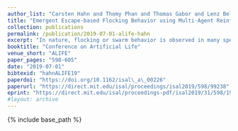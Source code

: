 ```yaml
---
author_list: "Carsten Hahn and Thomy Phan and Thomas Gabor and Lenz Belzner and Claudia Linnhoff-Popien"
title: "Emergent Escape-based Flocking Behavior using Multi-Agent Reinforcement Learning"
collection: publications
permalink: /publication/2019-07-01-alife-hahn
excerpt: "In nature, flocking or swarm behavior is observed in many species as it has beneficial properties like reducing the probability of being caught by a predator. In this paper, we propose SELFish (Swarm Emergent Learning Fish), an approach with multiple autonomous agents which can freely move in a continuous space with the objective to avoid being caught by a present predator. The predator has the property that it might get distracted by multiple possible preys in its vicinity. We show that this property in interaction with self-interested agents which are trained with reinforcement learning solely to survive as long as possible leads to flocking behavior similar to Boids, a common simulation for flocking behavior. Furthermore we present interesting insights into the swarming behavior and into the process of agents being caught in our modeled environment."
booktitle: "Conference on Artificial Life"
venue_short: "ALIFE"
paper_pages: "598-605"
date: "2019-07-01"
bibtexid: "hahnALIFE19"
paperdoi: "https://doi.org/10.1162/isal\_a\_00226"
paperurl: "https://direct.mit.edu/isal/proceedings/isal2019/598/99238"
eprint: "https://direct.mit.edu/isal/proceedings-pdf/isal2019/31/598/1903589/isal\_a\_00226.pdf"
#layout: archive
---
```


{% include base_path %}
